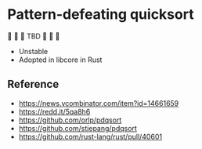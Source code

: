 # Pattern-defeating quicksort

🚧 🚧 🚧 TBD 🚧 🚧 🚧

- Unstable
- Adopted in libcore in Rust

## Reference

- https://news.ycombinator.com/item?id=14661659
- https://redd.it/5qa8h6
- https://github.com/orlp/pdqsort
- https://github.com/stjepang/pdqsort
- https://github.com/rust-lang/rust/pull/40601
